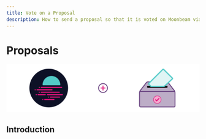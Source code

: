 ```yaml
---
title: Vote on a Proposal
description: How to send a proposal so that it is voted on Moonbeam via governance features
---
```


# Proposals

![Governance Moonbeam Banner](/images/governance/governance-voting-banner.png)

## Introduction

